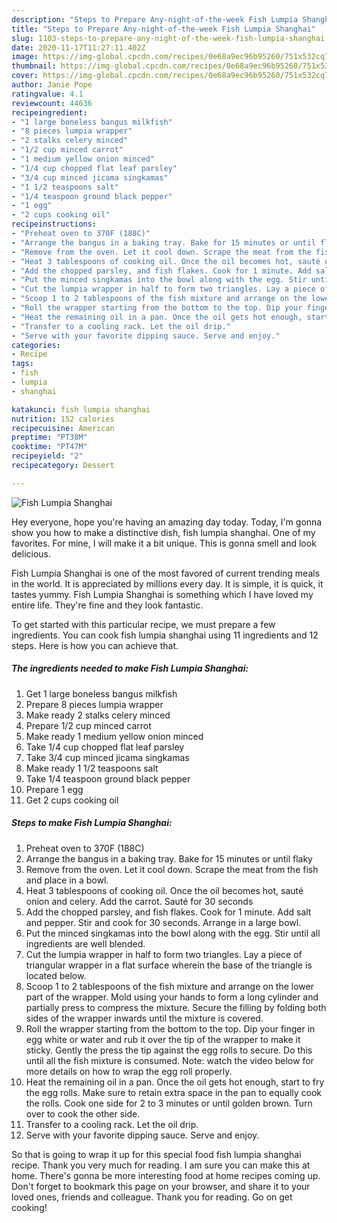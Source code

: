 ```yaml
---
description: "Steps to Prepare Any-night-of-the-week Fish Lumpia Shanghai"
title: "Steps to Prepare Any-night-of-the-week Fish Lumpia Shanghai"
slug: 1103-steps-to-prepare-any-night-of-the-week-fish-lumpia-shanghai
date: 2020-11-17T11:27:11.402Z
image: https://img-global.cpcdn.com/recipes/0e68a9ec96b95260/751x532cq70/fish-lumpia-shanghai-recipe-main-photo.jpg
thumbnail: https://img-global.cpcdn.com/recipes/0e68a9ec96b95260/751x532cq70/fish-lumpia-shanghai-recipe-main-photo.jpg
cover: https://img-global.cpcdn.com/recipes/0e68a9ec96b95260/751x532cq70/fish-lumpia-shanghai-recipe-main-photo.jpg
author: Janie Pope
ratingvalue: 4.1
reviewcount: 44636
recipeingredient:
- "1 large boneless bangus milkfish"
- "8 pieces lumpia wrapper"
- "2 stalks celery minced"
- "1/2 cup minced carrot"
- "1 medium yellow onion minced"
- "1/4 cup chopped flat leaf parsley"
- "3/4 cup minced jicama singkamas"
- "1 1/2 teaspoons salt"
- "1/4 teaspoon ground black pepper"
- "1 egg"
- "2 cups cooking oil"
recipeinstructions:
- "Preheat oven to 370F (188C)"
- "Arrange the bangus in a baking tray. Bake for 15 minutes or until flaky"
- "Remove from the oven. Let it cool down. Scrape the meat from the fish and place in a bowl."
- "Heat 3 tablespoons of cooking oil. Once the oil becomes hot, sauté onion and celery. Add the carrot. Sauté for 30 seconds"
- "Add the chopped parsley, and fish flakes. Cook for 1 minute. Add salt and pepper. Stir and cook for 30 seconds. Arrange in a large bowl."
- "Put the minced singkamas into the bowl along with the egg. Stir until all ingredients are well blended."
- "Cut the lumpia wrapper in half to form two triangles. Lay a piece of triangular wrapper in a flat surface wherein the base of the triangle is located below."
- "Scoop 1 to 2 tablespoons of the fish mixture and arrange on the lower part of the wrapper. Mold using your hands to form a long cylinder and partially press to compress the mixture. Secure the filling by folding both sides of the wrapper inwards until the mixture is covered."
- "Roll the wrapper starting from the bottom to the top. Dip your finger in egg white or water and rub it over the tip of the wrapper to make it sticky. Gently the press the tip against the egg rolls to secure. Do this until all the fish mixture is consumed. Note: watch the video below for more details on how to wrap the egg roll properly."
- "Heat the remaining oil in a pan. Once the oil gets hot enough, start to fry the egg rolls. Make sure to retain extra space in the pan to equally cook the rolls. Cook one side for 2 to 3 minutes or until golden brown. Turn over to cook the other side."
- "Transfer to a cooling rack. Let the oil drip."
- "Serve with your favorite dipping sauce. Serve and enjoy."
categories:
- Recipe
tags:
- fish
- lumpia
- shanghai

katakunci: fish lumpia shanghai 
nutrition: 152 calories
recipecuisine: American
preptime: "PT38M"
cooktime: "PT47M"
recipeyield: "2"
recipecategory: Dessert

---
```



![Fish Lumpia Shanghai](https://img-global.cpcdn.com/recipes/0e68a9ec96b95260/751x532cq70/fish-lumpia-shanghai-recipe-main-photo.jpg)

Hey everyone, hope you're having an amazing day today. Today, I'm gonna show you how to make a distinctive dish, fish lumpia shanghai. One of my favorites. For mine, I will make it a bit unique. This is gonna smell and look delicious.

Fish Lumpia Shanghai is one of the most favored of current trending meals in the world. It is appreciated by millions every day. It is simple, it is quick, it tastes yummy. Fish Lumpia Shanghai is something which I have loved my entire life. They're fine and they look fantastic.




To get started with this particular recipe, we must prepare a few ingredients. You can cook fish lumpia shanghai using 11 ingredients and 12 steps. Here is how you can achieve that.

<!--inarticleads1-->

##### The ingredients needed to make Fish Lumpia Shanghai:

1. Get 1 large boneless bangus milkfish
1. Prepare 8 pieces lumpia wrapper
1. Make ready 2 stalks celery minced
1. Prepare 1/2 cup minced carrot
1. Make ready 1 medium yellow onion minced
1. Take 1/4 cup chopped flat leaf parsley
1. Take 3/4 cup minced jicama singkamas
1. Make ready 1 1/2 teaspoons salt
1. Take 1/4 teaspoon ground black pepper
1. Prepare 1 egg
1. Get 2 cups cooking oil




<!--inarticleads2-->

##### Steps to make Fish Lumpia Shanghai:

1. Preheat oven to 370F (188C)
1. Arrange the bangus in a baking tray. Bake for 15 minutes or until flaky
1. Remove from the oven. Let it cool down. Scrape the meat from the fish and place in a bowl.
1. Heat 3 tablespoons of cooking oil. Once the oil becomes hot, sauté onion and celery. Add the carrot. Sauté for 30 seconds
1. Add the chopped parsley, and fish flakes. Cook for 1 minute. Add salt and pepper. Stir and cook for 30 seconds. Arrange in a large bowl.
1. Put the minced singkamas into the bowl along with the egg. Stir until all ingredients are well blended.
1. Cut the lumpia wrapper in half to form two triangles. Lay a piece of triangular wrapper in a flat surface wherein the base of the triangle is located below.
1. Scoop 1 to 2 tablespoons of the fish mixture and arrange on the lower part of the wrapper. Mold using your hands to form a long cylinder and partially press to compress the mixture. Secure the filling by folding both sides of the wrapper inwards until the mixture is covered.
1. Roll the wrapper starting from the bottom to the top. Dip your finger in egg white or water and rub it over the tip of the wrapper to make it sticky. Gently the press the tip against the egg rolls to secure. Do this until all the fish mixture is consumed. Note: watch the video below for more details on how to wrap the egg roll properly.
1. Heat the remaining oil in a pan. Once the oil gets hot enough, start to fry the egg rolls. Make sure to retain extra space in the pan to equally cook the rolls. Cook one side for 2 to 3 minutes or until golden brown. Turn over to cook the other side.
1. Transfer to a cooling rack. Let the oil drip.
1. Serve with your favorite dipping sauce. Serve and enjoy.




So that is going to wrap it up for this special food fish lumpia shanghai recipe. Thank you very much for reading. I am sure you can make this at home. There's gonna be more interesting food at home recipes coming up. Don't forget to bookmark this page on your browser, and share it to your loved ones, friends and colleague. Thank you for reading. Go on get cooking!
